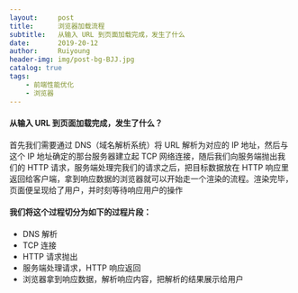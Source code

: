 ```yaml
--- 
layout:     post
title:      浏览器加载流程
subtitle:   从输入 URL 到页面加载完成，发生了什么
date:       2019-20-12
author:     Ruiyoung
header-img: img/post-bg-BJJ.jpg
catalog: true
tags:
    - 前端性能优化
    - 浏览器
---
```


#### 从输入 URL 到页面加载完成，发生了什么？
首先我们需要通过 DNS（域名解析系统）将 URL 解析为对应的 IP 地址，然后与这个 IP 地址确定的那台服务器建立起 TCP 网络连接，随后我们向服务端抛出我们的 HTTP 请求，服务端处理完我们的请求之后，把目标数据放在 HTTP 响应里返回给客户端，拿到响应数据的浏览器就可以开始走一个渲染的流程。渲染完毕，页面便呈现给了用户，并时刻等待响应用户的操作
#### 我们将这个过程切分为如下的过程片段：
- DNS 解析
- TCP 连接
- HTTP 请求抛出
- 服务端处理请求，HTTP 响应返回
- 浏览器拿到响应数据，解析响应内容，把解析的结果展示给用户
